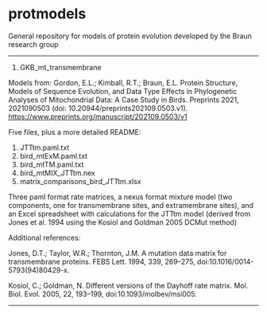 # protmodels
General repository for models of protein evolution developed by the Braun research group

------------------------------------------------------------
1) GKB_mt_transmembrane

Models from:
Gordon, E.L.; Kimball, R.T.; Braun, E.L. Protein Structure, Models of Sequence Evolution, and Data Type Effects in Phylogenetic Analyses of Mitochondrial Data: A Case Study in Birds. Preprints 2021, 2021090503 (doi: 10.20944/preprints202109.0503.v1). https://www.preprints.org/manuscript/202109.0503/v1

Five files, plus a more detailed README:
  1) JTTtm.paml.txt
  2) bird_mtExM.paml.txt
  3) bird_mtTM.paml.txt
  4) bird_mtMIX_JTTtm.nex
  5) matrix_comparisons_bird_JTTtm.xlsx

Three paml format rate matrices, a nexus format mixture model (two components, one for transmembrane sites, and extramembrane sites), and an Excel spreadsheet with calculations for the JTTtm model (derived from Jones et al. 1994 using the Kosiol and Goldman 2005 DCMut method)

Additional references:

Jones, D.T.; Taylor, W.R.; Thornton, J.M. A mutation data matrix for transmembrane proteins. FEBS Lett. 1994, 339, 269–275, doi:10.1016/0014-5793(94)80429-x.

Kosiol, C.; Goldman, N. Different versions of the Dayhoff rate matrix. Mol. Biol. Evol. 2005, 22, 193–199, doi:10.1093/molbev/msi005.

------------------------------------------------------------

